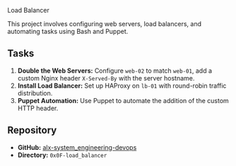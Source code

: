 
Load Balancer

This project involves configuring web servers, load balancers, and automating tasks using Bash and Puppet.

## Tasks
1. **Double the Web Servers:** Configure `web-02` to match `web-01`, add a custom Nginx header `X-Served-By` with the server hostname.
2. **Install Load Balancer:** Set up HAProxy on `lb-01` with round-robin traffic distribution.
3. **Puppet Automation:** Use Puppet to automate the addition of the custom HTTP header.

## Repository
- **GitHub:** [alx-system_engineering-devops](https://github.com/alx-system_engineering-devops)
- **Directory:** `0x0F-load_balancer`

